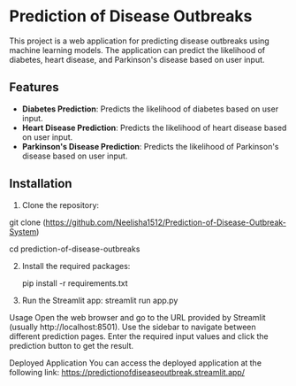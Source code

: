 # Prediction of Disease Outbreaks

This project is a web application for predicting disease outbreaks using machine learning models. The application can predict the likelihood of diabetes, heart disease, and Parkinson's disease based on user input.

## Features

- **Diabetes Prediction**: Predicts the likelihood of diabetes based on user input.
- **Heart Disease Prediction**: Predicts the likelihood of heart disease based on user input.
- **Parkinson's Disease Prediction**: Predicts the likelihood of Parkinson's disease based on user input.

## Installation

1. Clone the repository:

git clone (https://github.com/Neelisha1512/Prediction-of-Disease-Outbreak-System)

cd prediction-of-disease-outbreaks

2. Install the required packages:

   pip install -r requirements.txt

3. Run the Streamlit app:
   streamlit run app.py

Usage
Open the web browser and go to the URL provided by Streamlit (usually http://localhost:8501).
Use the sidebar to navigate between different prediction pages.
Enter the required input values and click the prediction button to get the result.

Deployed Application
You can access the deployed application at the following link:
https://predictionofdiseaseoutbreak.streamlit.app/

